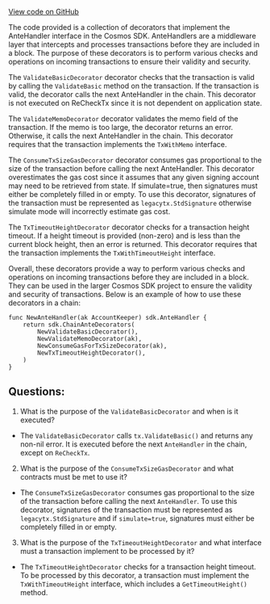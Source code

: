 [View code on GitHub](https://github.com/cosmos/cosmos-sdk/blob/main/x/auth/ante/basic.go)

The code provided is a collection of decorators that implement the AnteHandler interface in the Cosmos SDK. AnteHandlers are a middleware layer that intercepts and processes transactions before they are included in a block. The purpose of these decorators is to perform various checks and operations on incoming transactions to ensure their validity and security.

The `ValidateBasicDecorator` decorator checks that the transaction is valid by calling the `ValidateBasic` method on the transaction. If the transaction is valid, the decorator calls the next AnteHandler in the chain. This decorator is not executed on ReCheckTx since it is not dependent on application state.

The `ValidateMemoDecorator` decorator validates the memo field of the transaction. If the memo is too large, the decorator returns an error. Otherwise, it calls the next AnteHandler in the chain. This decorator requires that the transaction implements the `TxWithMemo` interface.

The `ConsumeTxSizeGasDecorator` decorator consumes gas proportional to the size of the transaction before calling the next AnteHandler. This decorator overestimates the gas cost since it assumes that any given signing account may need to be retrieved from state. If simulate=true, then signatures must either be completely filled in or empty. To use this decorator, signatures of the transaction must be represented as `legacytx.StdSignature` otherwise simulate mode will incorrectly estimate gas cost.

The `TxTimeoutHeightDecorator` decorator checks for a transaction height timeout. If a height timeout is provided (non-zero) and is less than the current block height, then an error is returned. This decorator requires that the transaction implements the `TxWithTimeoutHeight` interface.

Overall, these decorators provide a way to perform various checks and operations on incoming transactions before they are included in a block. They can be used in the larger Cosmos SDK project to ensure the validity and security of transactions. Below is an example of how to use these decorators in a chain:

```
func NewAnteHandler(ak AccountKeeper) sdk.AnteHandler {
    return sdk.ChainAnteDecorators(
        NewValidateBasicDecorator(),
        NewValidateMemoDecorator(ak),
        NewConsumeGasForTxSizeDecorator(ak),
        NewTxTimeoutHeightDecorator(),
    )
}
```
## Questions: 
 1. What is the purpose of the `ValidateBasicDecorator` and when is it executed?
- The `ValidateBasicDecorator` calls `tx.ValidateBasic()` and returns any non-nil error. It is executed before the next `AnteHandler` in the chain, except on `ReCheckTx`.

2. What is the purpose of the `ConsumeTxSizeGasDecorator` and what contracts must be met to use it?
- The `ConsumeTxSizeGasDecorator` consumes gas proportional to the size of the transaction before calling the next `AnteHandler`. To use this decorator, signatures of the transaction must be represented as `legacytx.StdSignature` and if `simulate=true`, signatures must either be completely filled in or empty.

3. What is the purpose of the `TxTimeoutHeightDecorator` and what interface must a transaction implement to be processed by it?
- The `TxTimeoutHeightDecorator` checks for a transaction height timeout. To be processed by this decorator, a transaction must implement the `TxWithTimeoutHeight` interface, which includes a `GetTimeoutHeight()` method.